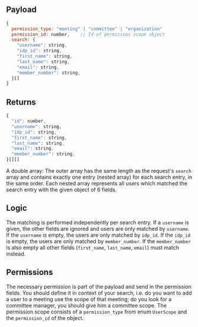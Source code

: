 ## Payload

```js
{
  permission_type: "meeting" | "committee" | "organization"
  permission_id: number,    // Id of permission scope object
  search: {
    "username": string,
    "idp_id": string,
    "first_name": string,
    "last_name": string,
    "email": string,
    "member_number": string,
  }[]
}
```
## Returns

```js
{
  "id": number,
  "username": string,
  "idp_id": string,
  "first_name": string,
  "last_name": string,
  "email": string,
  "member_number": string,
}[][]
```
A double array: The outer array has the same length as the request's `search` array and contains
exactly one entry (nested array) for each search entry, in the same order. Each nested array
represents all users which matched the search entry with the given object of 6 fields.

## Logic

The matching is performed independently per search entry. If a `username` is given, the other fields
are ignored and users are only matched by `username`. If the `username` is empty, the users are only matched by `idp_id`. If the `idp_id` is empty, the users are only matched by `member_number`. If the `member_number` is also empty all other fields (`first_name`, `last_name`, `email`) must match instead.

## Permissions

The necessary permission is part of the payload and send in the permission fields. You should define
it in context of your search, i.e. do you want to add a user to a meeting use the scope of that
meeting; do you look for a committee manager, you should give him a committee scope. The permission
scope consists of a `permission_type` from enum `UserScope` and the `permission_id` of the object.

